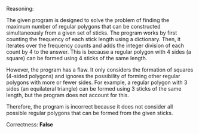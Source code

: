 Reasoning:

The given program is designed to solve the problem of finding the maximum number of regular polygons that can be constructed simultaneously from a given set of sticks. The program works by first counting the frequency of each stick length using a dictionary. Then, it iterates over the frequency counts and adds the integer division of each count by 4 to the answer. This is because a regular polygon with 4 sides (a square) can be formed using 4 sticks of the same length.

However, the program has a flaw. It only considers the formation of squares (4-sided polygons) and ignores the possibility of forming other regular polygons with more or fewer sides. For example, a regular polygon with 3 sides (an equilateral triangle) can be formed using 3 sticks of the same length, but the program does not account for this.

Therefore, the program is incorrect because it does not consider all possible regular polygons that can be formed from the given sticks.

Correctness: **False**